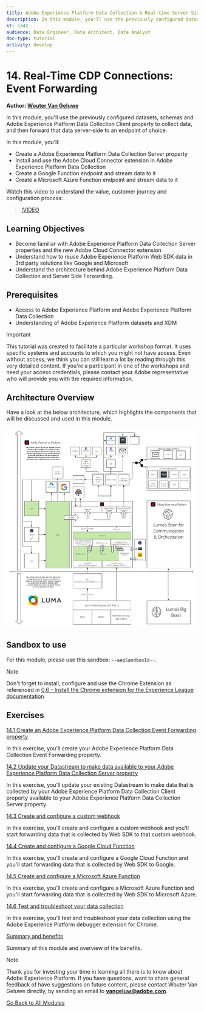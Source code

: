 ```yaml
---
title: Adobe Experience Platform Data Collection & Real-time Server Side Forwarding
description: In this module, you'll use the previously configured datasets, schemas and Adobe Experience Platform Data Collection Server property to collect data, and then forward that data server-side to an endpoint of choice.
kt: 5342
audience: Data Engineer, Data Architect, Data Analyst
doc-type: tutorial
activity: develop
---
```

# 14. Real-Time CDP Connections: Event Forwarding

**Author: [Wouter Van Geluwe](https://www.linkedin.com/in/woutervangeluwe/)**

In this module, you'll use the previously configured datasets, schemas and Adobe Experience Platform Data Collection Client property to collect data, and then forward that data server-side to an endpoint of choice.

In this module, you'll:

- Create a Adobe Experience Platform Data Collection Server property
- Install and use the Adobe Cloud Connector extension in Adobe Experience Platform Data Collection
- Create a Google Function endpoint and stream data to it
- Create a Microsoft Azure Function endpoint and stream data to it

Watch this video to understand the value, customer journey and configuration process:

>[!VIDEO](https://video.tv.adobe.com/v/331987?quality=12&learn=on)

## Learning Objectives

- Become familiar with Adobe Experience Platform Data Collection Server properties and the new Adobe Cloud Connector extension 
- Understand how to reuse Adobe Experience Platform Web SDK data in 3rd party solutions like Google and Microsoft
- Understand the architecture behind Adobe Experience Platform Data Collection and Server Side Forwarding.

## Prerequisites

- Access to Adobe Experience Platform and Adobe Experience Platform Data Collection
- Understanding of Adobe Experience Platform datasets and XDM

>[!IMPORTANT] 
>
>This tutorial was created to facilitate a particular workshop format. It uses specific systems and accounts to which you might not have access. Even without access, we think you can still learn a lot by reading through this very detailed content. If you're a participant in one of the workshops and need your access credentials, please contact your Adobe representative who will provide you with the required information.

## Architecture Overview

Have a look at the below architecture, which highlights the components that will be discussed and used in this module.

![Architecture Overview](../../assets/images/architecturem21.png)

## Sandbox to use

For this module, please use this sandbox: `--aepSandboxId--`.

>[!NOTE]
>
>Don't forget to install, configure and use the Chrome Extension as referenced in [0.6 - Install the Chrome extension for the Experience League documentation](../module0/ex6.md)

## Exercises

[14.1 Create an Adobe Experience Platform Data Collection Event Forwarding property](./ex1.md)

In this exercise, you'll create your Adobe Experience Platform Data Collection Event Forwarding property.

[14.2 Update your Datastream to make data available to your Adobe Experience Platform Data Collection Server property](./ex2.md)

In this exercise, you'll update your existing Datastream to make data that is collected by your Adobe Experience Platform Data Collection Client property available to your Adobe Experience Platform Data Collection Server property.

[14.3 Create and configure a custom webhook](./ex3.md)

In this exercise, you'll create and configure a custom webhook and you'll start forwarding data that is collected by Web SDK to that custom webhook.

[14.4 Create and configure a Google Cloud Function](./ex4.md)

In this exercise, you'll create and configure a Google Cloud Function and you'll start forwarding data that is collected by Web SDK to Google.

[14.5 Create and configure a Microsoft Azure Function](./ex5.md)

In this exercise, you'll create and configure a Microsoft Azure Function and you'll start forwarding data that is collected by Web SDK to Microsoft Azure.

[14.6 Test and troubleshoot your data collection](./ex6.md)

In this exercise, you'll test and troubleshoot your data collection using the Adobe Experience Platform debugger extension for Chrome.

[Summary and benefits](./summary.md)

Summary of this module and overview of the benefits.

>[!NOTE]
>
>Thank you for investing your time in learning all there is to know about Adobe Experience Platform. If you have questions, want to share general feedback of have suggestions on future content, please contact Wouter Van Geluwe directly, by sending an email to **vangeluw@adobe.com**.

[Go Back to All Modules](../../overview.md)
